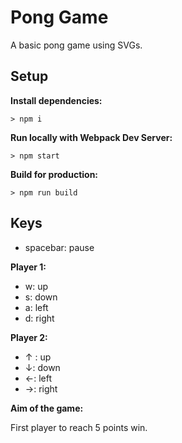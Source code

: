 # Pong Game

A basic pong game using SVGs.

## Setup

**Install dependencies:**

`> npm i`

**Run locally with Webpack Dev Server:**

`> npm start`

**Build for production:**

`> npm run build`

## Keys

- spacebar: pause

**Player 1:**

- w: up
- s: down
- a: left
- d: right

**Player 2:**

- ↑ : up
- ↓: down
- ←: left
- →: right

**Aim of the game:**

First player to reach 5 points win.
